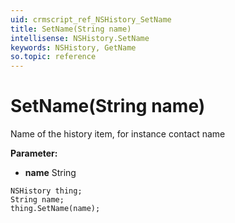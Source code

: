 ```yaml
---
uid: crmscript_ref_NSHistory_SetName
title: SetName(String name)
intellisense: NSHistory.SetName
keywords: NSHistory, GetName
so.topic: reference
---
```


# SetName(String name)

Name of the history item, for instance contact name

**Parameter:** 
 - **name** String

```crmscript
NSHistory thing;
String name;
thing.SetName(name);
```


